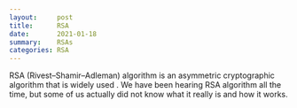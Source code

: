 ```yaml
---
layout:     post
title:      RSA
date:       2021-01-18
summary:    RSAs
categories: RSA
---
```



RSA (Rivest–Shamir–Adleman) algorithm is an asymmetric cryptographic algorithm that is widely used . We have been hearing RSA algorithm all the time, but some of us actually did not know what it really is and how it works.

